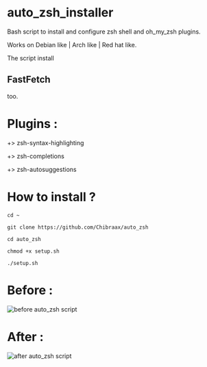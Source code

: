 # auto_zsh_installer
Bash script to install and configure zsh shell and oh_my_zsh plugins.

Works on Debian like | Arch like | Red hat like.

The script install <h2>FastFetch</h2> too.


# Plugins : 

  +> zsh-syntax-highlighting 
  
  +> zsh-completions 
  
  +> zsh-autosuggestions


# How to install ? 

```cd ~```

```git clone https://github.com/Chibraax/auto_zsh```

```cd auto_zsh```

```chmod +x setup.sh```

```./setup.sh```


# Before :

 <img src="images/before.png" alt="before auto_zsh script "> 

# After : 

 <img src="images/after.png" alt="after auto_zsh script "> 
